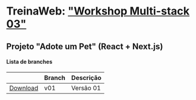 # TreinaWeb: ["Workshop Multi-stack 03"](https://www.treinaweb.com.br/painel/multi-stack)

## Projeto "Adote um Pet" (React + Next.js)

#### Lista de branches

|                                                                                              | Branch | Descrição |
| -------------------------------------------------------------------------------------------- | ------ | --------- |
| [Download](https://github.com/treinaweb/treinaweb-workshop-multistack-react-03-pets/archive/v01.zip) | v01    | Versão 01 |
